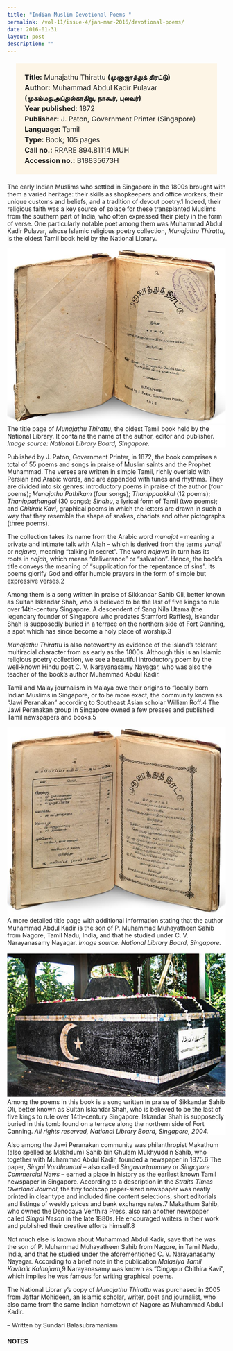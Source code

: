 ```yaml
---
title: "Indian Muslim Devotional Poems "
permalink: /vol-11/issue-4/jan-mar-2016/devotional-poems/
date: 2016-01-31
layout: post
description: ""
---
```

<span style="background-colour: #fdf5e6; padding: 20px; margin: 20px; background:#fdf5e6; display:block; font-size:1rem; line-height:1.5rem;"> 
	<b>Title:</b> Munajathu Thirattu <b>(முனாஜாத்துத் 
திரட்டு)</b><br>
<b>Author:</b> Muhammad Abdul Kadir Pulavar 
	<b>(முகம்மதுஅப்துல்காதிறு, நாகூர், புலவர்)</b><br>
<b>Year published:</b> 1872<br>
<b>Publisher:</b> J. Paton, Government Printer (Singapore)<br>
<b>Language:</b> Tamil<br>
<b>Type:</b> Book; 105 pages<br>
<b>Call no.:</b> RRARE 894.81114 MUH<br>
<b>Accession no.:</b> B18835673H
</span>

The early Indian Muslims who settled in Singapore in the 1800s brought with them a varied heritage: their skills as shopkeepers 
and office workers, their unique customs and beliefs, and a tradition of devout poetry.1 Indeed, their religious faith was a key source of solace for these transplanted Muslims from the southern part of India, who often expressed their piety in the form of verse. One particularly notable poet among them 
was Muhammad Abdul Kadir Pulavar, whose Islamic religious poetry collection, *Munajathu Thirattu*, is the oldest Tamil book held by the National Library.

<img src="/images/vol-11-issue-4/devotional-poems/I1.JPG">
<div style="background-color: white;">The title page of <i>Munajathu Thirattu</i>, the oldest Tamil book held by the National Library. It contains the name of the author, editor and publisher. <i>Image source: National Library Board, Singapore.</i></div>

Published by J. Paton, Government Printer, in 1872, the book comprises a total of 55 poems and songs in praise of Muslim 
saints and the Prophet Muhammad. The verses are written in simple Tamil, richly overlaid with Persian and Arabic words, 
and are appended with tunes and rhythms. They are divided into six genres: introductory poems in praise of the author (four poems); *Munajathu Pathikam* (four songs); *Thanippaakkal* (12 poems); *Thanippathangal* (30 songs); *Sindhu*, a lyrical form of Tamil (two poems); and *Chitirak Kavi*, graphical poems in which 
the letters are drawn in such a way that they resemble the shape of snakes, chariots and other pictographs (three poems).

The collection takes its name from the Arabic word *munajat* – meaning a private and intimate talk with Allah – which is derived 
from the terms *yunaji* or *najawa*, meaning “talking in secret”. The word *najawa* in turn has its roots in *najah*, which means “deliverance” or “salvation”. Hence, the book’s title conveys the meaning of “supplication for the repentance of sins”. Its poems glorify God and offer humble prayers in the form of simple but expressive verses.2

Among them is a song written in praise of Sikkandar Sahib Oli, better known as Sultan Iskandar Shah, who is believed to be the 
last of five kings to rule over 14th-century Singapore. A descendent of Sang Nila Utama (the legendary founder of Singapore who predates Stamford Raffles), Iskandar Shah 
is supposedly buried in a terrace on the northern side of Fort Canning, a spot which has since become a holy place of worship.3 

*Munajathu Thirattu* is also noteworthy as evidence of the island’s tolerant multiracial character from as early as the 1800s. 
Although this is an Islamic religious poetry collection, we see a beautiful introductory poem by the well-known Hindu poet C. V. 
Narayanasamy Nayagar, who was also the teacher of the book’s author Muhammad Abdul Kadir.

Tamil and Malay journalism in Malaya owe their origins to “locally born Indian Muslims in Singapore, or to be more exact, the community known as “Jawi Peranakan” according to Southeast Asian scholar William Roff.4 The Jawi Peranakan group in Singapore owned a few presses and published Tamil newspapers and books.5

<img src="/images/vol-11-issue-4/devotional-poems/I2.JPG">
<div style="background-color: white;">A more detailed title page with additional information stating that the author Muhammad Abdul Kadir is the son of P. Muhammad Muhayatheen Sahib from Nagore, Tamil Nadu, India, and that he studied under C. V. Narayanasamy Nayagar. <i>Image source: National Library Board, Singapore.</i></div>
<br>
<img src="/images/vol-11-issue-4/devotional-poems/I3.JPG">
<div style="background-color: white;">Among the poems in this book is a song written in praise of Sikkandar Sahib Oli, better known as Sultan Iskandar Shah, who is believed to be the last of five kings to rule over 14th-century Singapore. Iskandar Shah is supposedly buried in this tomb found on a terrace along the northern side of Fort Canning. <i>All rights reserved, National Library Board, Singapore, 2004.</i></div>

Also among the Jawi Peranakan community was philanthropist Makathum (also spelled as Makhdum) Sahib bin Ghulam Mukhyuddin Sahib, who together with Muhammad Abdul Kadir, founded a newspaper in 1875.6 The paper, *Singai Vardhamani* – also called *Singavartamaney* or *Singapore Commercial News* – earned a place in history as the earliest known Tamil newspaper in Singapore. According to a description in the *Straits Times Overland Journal*, the tiny foolscap paper-sized newspaper was neatly printed in clear type and included fine content selections, short editorials and listings of weekly prices and bank exchange rates.7 Makathum Sahib, who owned the Denodaya Venthira Press, also ran another newspaper called *Singai Nesan* in the late 1880s. He encouraged writers in their work and published their creative efforts himself.8

Not much else is known about Muhammad Abdul Kadir, save that he was the son of P. Muhammad Muhayatheen Sahib from Nagore, in Tamil Nadu, India, and that he studied under the aforementioned C. V. Narayanasamy Nayagar. According to a brief note in the publication *Malasiya Tamil Kavitaik Kalanjiam*,9 Narayanasamy was known as “Cingapur Chithira Kavi”, which implies he was famous for writing graphical poems.

The National Librar y’s copy of *Munajathu Thirattu* was purchased in 2005 from Jaffar Mohideen, an Islamic scholar, writer, poet and journalist, who also came from the same Indian hometown of Nagore as Muhammad Abdul Kadir.

– Written by Sundari Balasubramaniam

#### **NOTES**
[^1]:National Heritage Board. (2015, July 2). *Former Nagore Dargah*. Retrieved from National Heritage Board website. 
[^2]:Mumtaz Ali Tajddin S. Ali (2002, August 5). *Introduction of the munajat (Ya Ali Khub Majalis)*. Retrieved from Ismaili Net website.
[^3]:[Forbidden Hill of beauty](http://eresources.nlb.gov.sg/newspapers/Digitised/Article/straitstimes19840307-1.2.80.5.1.aspx). (1984, March 7). *The Straits Times*, p. 3. Retrieved from NewspaperSG.
[^4]:Roff, W. R. (1967). [*The origins of Malay nationalism*](http://eservice.nlb.gov.sg/item_holding_s.aspx?bid=2003368) (p. 48). Singapore: University of Malaya Press. Call no: RCLOS 320.54 ROF-[SEA]
[^5]:Feener, R. M., & Sevea, T. (Eds.). (2009). [*Islamic connections: Muslim societies in South and Southeast Asia*](http://eservice.nlb.gov.sg/item_holding_s.aspx?bid=13217014) (pp. 93–94). Singapore: Institute of Southeast Asian Studies. Call no: RSING 297.0954 ISL
[^6]:Bala, Baskaran. (2010, December 18). *சி வீ குப்புசாமியும், வாழ்க்கை வரலாறும், 1967ஆம் ஆண்டு மலாயாத் தமிழ் எழுத்தாளர் சங்க ஆண்டு விழா உரையும்*. Retrieved from Balabaskaran blogpspot.
[^7]:[Friday 9th June](http://eresources.nlb.gov.sg/newspapers/Digitised/Article/stoverland18760610-1.2.41.aspx). (1876, June 10). *Straits Times Overland Journal*, p 12. Retrieved from NewspaperSG.
[^8]:*இலங்கைத் தமிழ்மணி மானாமக்கீன்* (2013, Mar). *இஸ்லாமியத் தமிழ் இலக்கியத்தின் இணையம் இன்றல்ல*. Retrieved from Mudukulathur website.
[^9]:நெடுமாறன், முரசு [Muracu. Neṭumār̲an̲]. (1997). [மலேசியத் தமிழ்க் கவிதைக் களஞ்சியம்: 1887–1987](http://eservice.nlb.gov.sg/item_holding_s.aspx?bid=84560013) [Malēciyat Tamil̲k kavitaik kaḷañciyam: 1887–1987] (pp.581–582). சிலாங்கூர்: அருள்மதியம் பதிப்பகம் [Cilāṅkūr: Aruḷmatiyam Patippakam]. Call no: R 894.8111 MAL.
